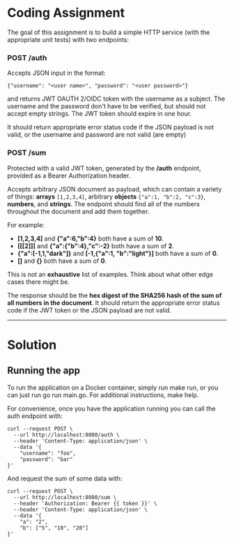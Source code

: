 # Coding Assignment
The goal of this assignment is to build a simple HTTP service (with the appropriate unit tests) with two endpoints:

### POST /auth

Accepts JSON input in the format:

`{"username": "<user name>", "password": "<user password>"}`

and returns JWT OAUTH 2/OIDC token with the username as a subject. The username and the password don't have to be verified, but should not accept empty strings. The JWT token should expire in one hour.

It should return appropriate error status code if the JSON payload is not valid, or the username and password are not valid (are empty)


### POST /sum

Protected with a valid JWT token, generated by the **/auth** endpoint, provided as a Bearer Authorization header.

Accepts arbitrary JSON document as payload, which can contain a variety of things: **arrays** `[1,2,3,4]`, arbitrary **objects** `{"a":1, "b":2, "c":3}`, **numbers**, and **strings**. The endpoint should find all of the numbers throughout the document and add them together.

For example:

- **[1,2,3,4]** and **{"a":6,"b":4}** both have a sum of **10**.
- **[[[2]]]** and **{"a":{"b":4},"c":-2}** both have a sum of **2**.
- **{"a":[-1,1,"dark"]}** and **[-1,{"a":1, "b":"light"}]** both have a sum of **0**.
- **[]** and **{}** both have a sum of **0**.

This is not an **exhaustive** list of examples. Think about what other edge cases there might be.

The response should be the **hex digest of the SHA256 hash of the sum of all numbers in the document**. It should return the appropriate error status code if the JWT token or the JSON payload are not valid.


---

# Solution

## Running the app

To run the application on a Docker container, simply run make run, or you can just run go run main.go. For additional instructions, make help.

For convenience, once you have the application running you can call the auth endpoint with:

```shell
curl --request POST \
  --url http://localhost:8080/auth \
  --header 'Content-Type: application/json' \
  --data '{
	"username": "foo",
	"password": "bar"
}'
```

And request the sum of some data with:

```shell
curl --request POST \
  --url http://localhost:8080/sum \
  --header 'Authorization: Bearer {{ token }}' \
  --header 'Content-Type: application/json' \
  --data '{
	"a": "2",
	"b": ["5", "10", "20"]
}'
```
